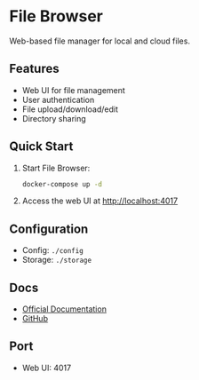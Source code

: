 # File Browser

Web-based file manager for local and cloud files.

## Features
- Web UI for file management
- User authentication
- File upload/download/edit
- Directory sharing

## Quick Start
1. Start File Browser:
   ```bash
   docker-compose up -d
   ```
2. Access the web UI at [http://localhost:4017](http://localhost:4017)

## Configuration
- Config: `./config`
- Storage: `./storage`

## Docs
- [Official Documentation](https://filebrowser.org/)
- [GitHub](https://github.com/filebrowser/filebrowser)

## Port
- Web UI: 4017 